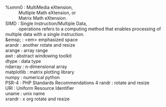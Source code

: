 %xmm0      : MultiMedia eXtension,  
&ensp;&ensp;&ensp;&ensp;&ensp;&ensp;Multiple Math eXtension, or  
&ensp;&ensp;&ensp;&ensp;&ensp;&ensp;Matrix Math eXtension.  
SIMD       : Single Instruction/Multiple Data,  
&ensp;&ensp;&ensp;&ensp;&ensp;&ensp;operations refers to a computing method that enables processing of multiple data with a single instruction.  
\&emsp;    : \<em> emphasized space  
arandr     : another rotate and resize  
arange     : array range  
awt        : abstract windowing toolkit  
dtype      : data type  
ndarray    : n-dimensional array  
matplotlib : matrix plotting library  
numpy      : numerical python  
PSR-4      : PHP Standards Recommendations 4 
randr      : rotate and resize  
URI        : Uniform Resource Identifier  
uname      : unix name  
xrandr     : x org rotate and resize  
